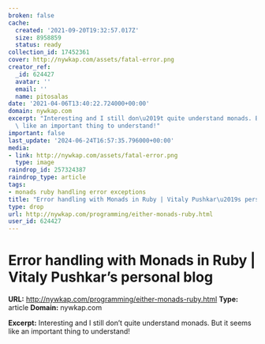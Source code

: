 ```yaml
---
broken: false
cache:
  created: '2021-09-20T19:32:57.017Z'
  size: 8958859
  status: ready
collection_id: 17452361
cover: http://nywkap.com/assets/fatal-error.png
creator_ref:
  _id: 624427
  avatar: ''
  email: ''
  name: pitosalas
date: '2021-04-06T13:40:22.724000+00:00'
domain: nywkap.com
excerpt: "Interesting and I still don\u2019t quite understand monads. But it seems\
  \ like an important thing to understand!"
important: false
last_update: '2024-06-24T16:57:35.796000+00:00'
media:
- link: http://nywkap.com/assets/fatal-error.png
  type: image
raindrop_id: 257324387
raindrop_type: article
tags:
- monads ruby handling error exceptions
title: "Error handling with Monads in Ruby | Vitaly Pushkar\u2019s personal blog"
type: drop
url: http://nywkap.com/programming/either-monads-ruby.html
user_id: 624427
---
```


# Error handling with Monads in Ruby | Vitaly Pushkar’s personal blog

**URL:** http://nywkap.com/programming/either-monads-ruby.html
**Type:** article
**Domain:** nywkap.com

**Excerpt:** Interesting and I still don’t quite understand monads. But it seems like an important thing to understand!

